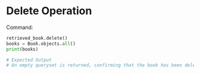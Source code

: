 # Delete Operation

Command:
```python
retrieved_book.delete()
books = Book.objects.all()
print(books)

# Expected Output
# An empty queryset is returned, confirming that the book has been deleted.